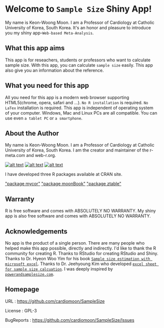 # Welcome to `Sample Size` Shiny App!

My name is Keon-Woong Moon. I am a Professor of Cardiology at Catholic University of Korea, South Korea. It's an honor and pleasure to introduce you my shiny app-`Web-based Meta-Analysis`.


## What this app aims

This app is for reseachers, students or professors who want to calculate sample size. With this app, you can calculate `sample size` easily. This app also give you an information about the reference.

## What you need for this app

All you need for this app is a modern web browser supporting HTML5(chrome, opera, safari and ...). `No R installation` is required. `No LaTex` installation is required. This app is independent of operating system of your computer. Windows, Mac and Linux PCs are all compatible. You can use even `a tablet PC` or `a smartphone`.


## About the Author 

My name is Keon-Woong Moon. I am a Professor of Cardiology at Catholic University of Korea, South Korea. I am the creator and maintainer of the r-meta.com and web-r.org.

[![alt text](http://file.mdtoday.co.kr/news/2015/0515/20150515141507_555580db9d331_1.jpg)](http://www.doctorsnews.co.kr/news/articleView.html?idxno=103653)
[![alt text](http://image.aladin.co.kr/product/5142/44/cover/8955661797_1.jpg)](http://www.aladin.co.kr/shop/wproduct.aspx?ISBN=8955661797)
[![alt text](http://image.aladin.co.kr/product/6671/48/cover/8955661851_1.jpg)](http://www.aladin.co.kr/shop/wproduct.aspx?ItemId=66714863)


I have developed three R packages available at CRAN site.

["package mycor"](https://cran.r-project.org/web/packages/mycor/index.html)
["package moonBook"](https://cran.r-project.org/web/packages/moonBook/index.html)
["package ztable"](https://cran.r-project.org/web/packages/ztable/index.html)


## Warranty

R is free software and comes with ABSOLUTELY NO WARRANTY. My shiny app is also free software and comes with ABSOLUTELY NO WARRANTY.

## Acknowledgements

No app is the product of a single person. There are many people who helped make this app possible, directly and indirectly. I'd like to thank the R community for creating R. Thanks to RStudio for creating RStudio and Shiny. Thanks to Dr. Hyeon Woo Yim for his book [`Sample size estimation with microsoft excel`](http://www.aladin.co.kr/shop/wproduct.aspx?ItemId=4617600). Thanks to Dr. Jeehyoung Kim who developed [`excel sheet for sample size calcuation`](http://cafe.naver.com/easy2know/6259). I was deeply inspired by [`powerandsamplesize.com`](http://powerandsamplesize.com).

## Homepage

URL : https://github.com/cardiomoon/SampleSize


License : GPL-3 


BugReports : https://github.com/cardiomoon/SampleSize/Issues

